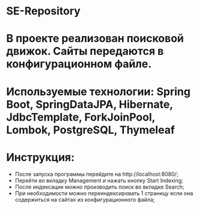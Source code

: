 # SE-Repository

# В проекте реализован поисковой движок. Сайты передаются в конфигурационном файле. 

# Используемые технологии: Spring Boot, SpringDataJPA, Hibernate, JdbcTemplate, ForkJoinPool, Lombok, PostgreSQL, Thymeleaf

# Инструкция: 
- После запуска программы перейдите на http://localhost:8080/;
- Перейти во вкладку Management и нажать кнопку Start Indexing;
- После индексации можно производить поиск во вкладке Search;
- При необходимости можно переиндексировать 1 страницу если она содержиться на сайтах из конфигурационного файла;
